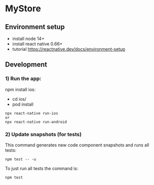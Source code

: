 # MyStore

## Environment setup
 - install node 14+
 - install react native 0.66+
 - tutorial https://reactnative.dev/docs/environment-setup

## Development

### 1) Run the app:
npm install
ios:
 - cd ios/
 - pod install
```
npx react-native run-ios
or
npx react-native run-android
```

### 2) Update snapshots (for tests)

This command generates new code component snapshots and runs all tests:

 ```
npm test -- -u
```

To just run all tests the command is:

 ```
npm test
```




